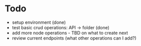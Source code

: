 # Todo

- setup environment (done)
- test basic crud operations: API -> folder (done)
- add more node operations - TBD on what to create next 
- review current endpoints (what other operations can I add?)